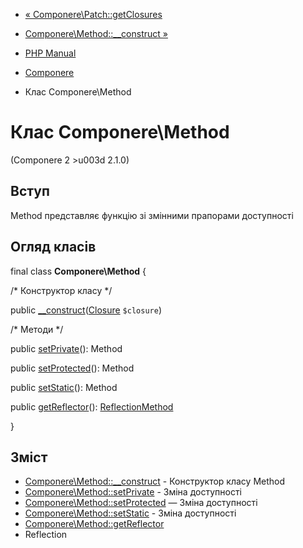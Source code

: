 - [« Componere\Patch::getClosures](componere-patch.getclosures.md)
- [Componere\Method::\_\_construct »](componere-method.construct.md)

- [PHP Manual](index.md)
- [Componere](book.componere.md)
- Клас Componere\Method

# Клас Componere\Method

(Componere 2 \>u003d 2.1.0)

## Вступ

Method представляє функцію зі змінними прапорами доступності

## Огляд класів

final class **Componere\Method** {

/\* Конструктор класу \*/

public
[\_\_construct](componere-method.construct.md)([Closure](class.closure.md)
`$closure`)

/\* Методи \*/

public [setPrivate](componere-method.setprivate.md)(): Method

public [setProtected](componere-method.setprotected.md)(): Method

public [setStatic](componere-method.setstatic.md)(): Method

public [getReflector](componere-method.getreflector.md)():
[ReflectionMethod](class.reflectionmethod.md)

}

## Зміст

- [Componere\Method::\_\_construct](componere-method.construct.md) -
Конструктор класу Method
- [Componere\Method::setPrivate](componere-method.setprivate.md) -
Зміна доступності
- [Componere\Method::setProtected](componere-method.setprotected.md)
— Зміна доступності
- [Componere\Method::setStatic](componere-method.setstatic.md) -
Зміна доступності
- [Componere\Method::getReflector](componere-method.getreflector.md)
- Reflection
